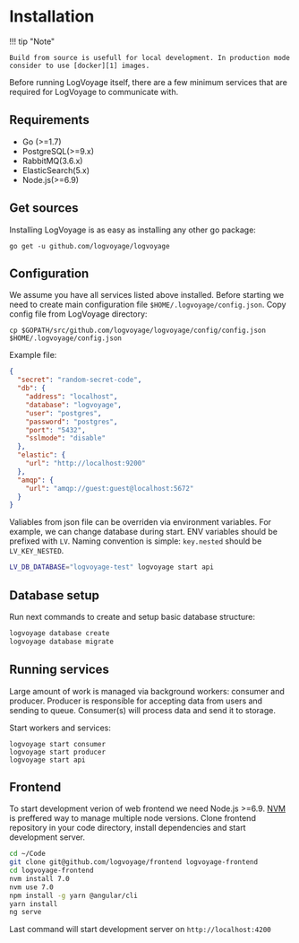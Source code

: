 # Installation

!!! tip "Note"

    Build from source is usefull for local development. In production mode consider to use [docker][1] images.

  [1]: installing_using_docker.md

Before running LogVoyage itself, there are a few minimum services that are required for LogVoyage to communicate with.

## Requirements
- Go (>=1.7)
- PostgreSQL(>=9.x)
- RabbitMQ(3.6.x)
- ElasticSearch(5.x)
- Node.js(>=6.9)

## Get sources

Installing LogVoyage is as easy as installing any other go package:
```
go get -u github.com/logvoyage/logvoyage
```

## Configuration

We assume you have all services listed above installed.
Before starting we need to create main configuration file `$HOME/.logvoyage/config.json`.
Copy config file from LogVoyage directory:
```
cp $GOPATH/src/github.com/logvoyage/logvoyage/config/config.json $HOME/.logvoyage/config.json
```

Example file:
``` json
{
  "secret": "random-secret-code",
  "db": {
    "address": "localhost",
    "database": "logvoyage",
    "user": "postgres",
    "password": "postgres",
    "port": "5432",
    "sslmode": "disable"
  },
  "elastic": {
    "url": "http://localhost:9200"
  },
  "amqp": {
    "url": "amqp://guest:guest@localhost:5672"
  }
}
```

Valiables from json file can be overriden via environment variables. For example, we can change database during start.
ENV variables should be prefixed with `LV`. Naming convention is simple: `key.nested` should be `LV_KEY_NESTED`.
``` bash
LV_DB_DATABASE="logvoyage-test" logvoyage start api
```

## Database setup

Run next commands to create and setup basic database structure:
``` bash
logvoyage database create
logvoyage database migrate
```

## Running services

Large amount of work is managed via background workers: consumer and producer. Producer is responsible for accepting data from users
and sending to queue. Consumer(s) will process data and send it to storage.

Start workers and services:
```
logvoyage start consumer
logvoyage start producer
logvoyage start api
```

## Frontend

To start development verion of web frontend we need Node.js >=6.9. [NVM](https://github.com/creationix/nvm) is preffered way to
manage multiple node versions. Clone frontend repository in your code directory, install dependencies and start development server.

``` bash
cd ~/Code
git clone git@github.com/logvoyage/frontend logvoyage-frontend
cd logvoyage-frontend
nvm install 7.0
nvm use 7.0
npm install -g yarn @angular/cli
yarn install
ng serve
```

Last command will start development server on `http://localhost:4200`

